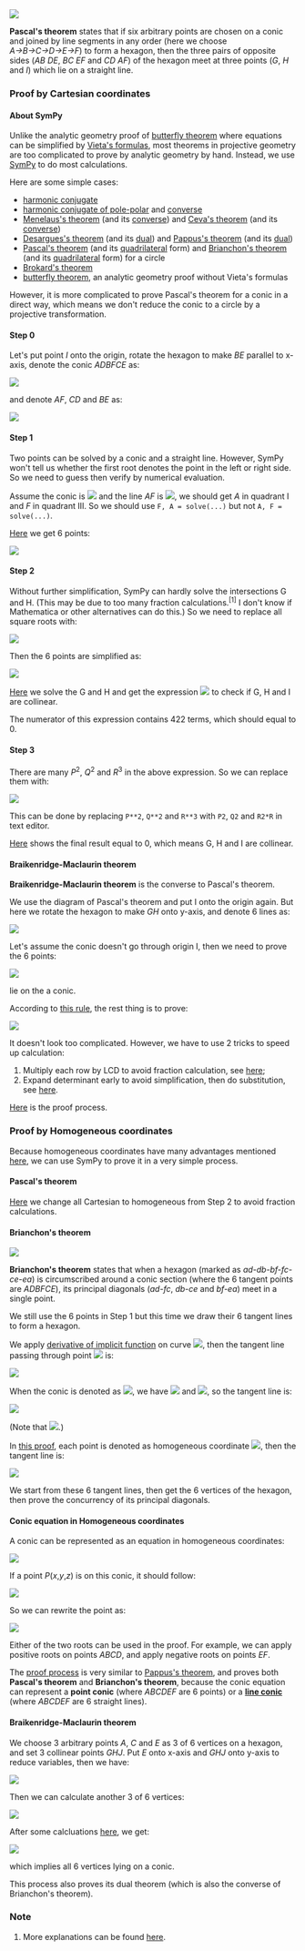 <img src="diagrams/pascal.png">

**Pascal's theorem** states that if six arbitrary points are chosen on a conic and joined by line segments in any order (here we choose *A→B→C→D→E→F*) to form a hexagon, then the three pairs of opposite sides (*AB DE*, *BC EF* and *CD AF*) of the hexagon meet at three points (*G*, *H* and *I*) which lie on a straight line.

### Proof by Cartesian coordinates

#### About SymPy

Unlike the analytic geometry proof of [butterfly theorem](butterfly.md) where equations can be simplified by [Vieta's formulas](https://en.wikipedia.org/wiki/Vieta%27s_formulas), most theorems in projective geometry are too complicated to prove by analytic geometry by hand. Instead, we use [SymPy](https://en.wikipedia.org/wiki/SymPy) to do most calculations.

Here are some simple cases:

- [harmonic conjugate](projective/harmonic-c.py)
- [harmonic conjugate of pole-polar](projective/pole-polar-c1.py) and [converse](projective/pole-polar-c2.py)
- [Menelaus's theorem](projective/menelaus-c1.py) (and its [converse](projective/menelaus-c2.py)) and [Ceva's theorem](projective/ceva-c1.py) (and its [converse](projective/ceva-c2.py))
- [Desargues's theorem](projective/desargues-c1.py) (and its [dual](projective/desargues-c2.py)) and [Pappus's theorem](projective/pappus-c1.py) (and its [dual](projective/pappus-c2.py))
- [Pascal's theorem](projective/pascal-circle-c.py) (and its [quadrilateral](projective/pascal-quadrilateral-c.py) form) and [Brianchon's theorem](projective/brianchon-circle-c.py) (and its [quadrilateral](projective/brianchon-quadrilateral-c.py) form) for a circle
- [Brokard's theorem](projective/brokard-c.py)
- [butterfly theorem](projective/butterfly-c.py), an analytic geometry proof without Vieta's formulas

However, it is more complicated to prove Pascal's theorem for a conic in a direct way, which means we don't reduce the conic to a circle by a projective transformation.

#### Step 0

Let's put point *I* onto the origin, rotate the hexagon to make *BE* parallel to x-axis, denote the conic *ADBFCE* as:

<img src="https://latex.codecogs.com/gif.latex?ax^2+2bxy+cy^2+2dx+2ey+f=0">

and denote *AF*, *CD* and *BE* as:

<img src="https://latex.codecogs.com/gif.latex?\begin{cases}AF:y=gx\\CD:y=hx\\BE:y=k\end{cases}">

#### Step 1

Two points can be solved by a conic and a straight line. However, SymPy won't tell us whether the first root denotes the point in the left or right side. So we need to guess then verify by numerical evaluation.

Assume the conic is <img src="https://latex.codecogs.com/gif.latex?x^2+y^2-1=0"> and the line *AF* is <img src="https://latex.codecogs.com/gif.latex?y=x">, we should get *A* in quadrant I and *F* in quadrant III. So we should use `F, A = solve(...)` but not `A, F = solve(...)`.

[Here](projective/pascal-c1.py) we get 6 points:

<img src="https://latex.codecogs.com/gif.latex?\begin{cases}x_\text{A}=-(d+eg-\sqrt{-af-2bfg-cfg^2+d^2+2deg+e^2g^2})/(a+2bg+cg^2)\\x_\text{B}=-(bk+d+\sqrt{-ack^2-2aek-af+b^2k^2+2bdk+d^2})/a\\x_\text{C}=-(d+eh-\sqrt{-af-2bfh-cfh^2+d^2+2deh+e^2h^2})/(a+2bh+ch^2)\\x_\text{D}=-(d+eh+\sqrt{-af-2bfh-cfh^2+d^2+2deh+e^2h^2})/(a+2bh+ch^2)\\x_\text{E}=-(bk+d-\sqrt{-ack^2-2aek-af+b^2k^2+2bdk+d^2})/a\\x_\text{F}=-(d+eg+\sqrt{-af-2bfg-cfg^2+d^2+2deg+e^2g^2})/(a+2bg+cg^2)\end{cases}">

#### Step 2

Without further simplification, SymPy can hardly solve the intersections G and H. (This may be due to too many fraction calculations.<sup>[1]</sup> I don't know if Mathematica or other alternatives can do this.) So we need to replace all square roots with:

<img src="https://latex.codecogs.com/gif.latex?\begin{cases}P=\sqrt{-af-2bfg-cfg^2+d^2+2deg+e^2g^2}\\Q=\sqrt{-af-2bfh-cfh^2+d^2+2deh+e^2h^2}\\R=\sqrt{-ack^2-2aek-af+b^2k^2+2bdk+d^2}\end{cases}">

Then the 6 points are simplified as:

<img src="https://latex.codecogs.com/gif.latex?\begin{cases}x_\text{A}=-(d+eg-P)/(a+2bg+cg^2)\\x_\text{B}=-(bk+d+R)/a\\x_\text{C}=-(d+eh-Q)/(a+2bh+ch^2)\\x_\text{D}=-(d+eh+Q)/(a+2bh+ch^2)\\x_\text{E}=-(bk+d-R)/a\\x_\text{F}=-(d+eg+P)/(a+2bg+cg^2)\end{cases}">

[Here](projective/pascal-c2.py) we solve the G and H and get the expression <img src="https://latex.codecogs.com/gif.latex?x_\text{G}y_\text{H}-x_\text{H}y_\text{G}"> to check if G, H and I are collinear.

The numerator of this expression contains 422 terms, which should equal to 0.

#### Step 3

There are many *P*<sup>2</sup>, *Q*<sup>2</sup> and *R*<sup>3</sup> in the above expression. So we can replace them with:

<img src="https://latex.codecogs.com/gif.latex?\begin{cases}P^2=-af-2bfg-cfg^2+d^2+2deg+e^2g^2\\Q^2=-af-2bfh-cfh^2+d^2+2deh+e^2h^2\\R^2=-ack^2-2aek-af+b^2k^2+2bdk+d^2\end{cases}">

This can be done by replacing `P**2`, `Q**2` and `R**3` with `P2`, `Q2` and `R2*R` in text editor.

[Here](projective/pascal-c3.py) shows the final result equal to 0, which means G, H and I are collinear.

#### Braikenridge-Maclaurin theorem

**Braikenridge-Maclaurin theorem** is the converse to Pascal's theorem.

We use the diagram of Pascal's theorem and put I onto the origin again. But here we rotate the hexagon to make *GH* onto y-axis, and denote 6 lines as:

<img src="https://latex.codecogs.com/gif.latex?\begin{cases}AB:y=jx+g\\DE:y=kx+g\\BC:y=mx+h\\EF:y=nx+h\\AF:y=px\\CD:y=qx\end{cases}">

Let's assume the conic doesn't go through origin I, then we need to prove the 6 points:

<img src="https://latex.codecogs.com/gif.latex?\begin{cases}A:\left(\frac{g}{p-j},\frac{gp}{p-j}\right)\\B:\left(\frac{h-g}{j-m},\frac{hj-gm}{j-m}\right)\\C:\left(\frac{h}{q-m},\frac{hq}{q-m}\right)\\D:\left(\frac{g}{q-k},\frac{gq}{q-k}\right)\\E:\left(\frac{h-g}{k-n},\frac{hk-gn}{k-n}\right)\\F:\left(\frac{h}{p-n},\frac{hp}{p-n}\right)\end{cases}">

lie on the a conic.

According to [this rule](https://en.wikipedia.org/wiki/Five_points_determine_a_conic#Construction), the rest thing is to prove:

<img src="https://latex.codecogs.com/gif.latex?\det\left[\begin{matrix}\frac{g^2}{\left(p-j\right)^2}&\frac{g^2p}{\left(p-j\right)^2}&\frac{g^2p^2}{\left(p-j\right)^2}&\frac{g}{p-j}&\frac{gp}{p-j}&1\\\frac{\left(h-g\right)^2}{\left(j-m\right)^2}&\frac{\left(h-g\right)\left(hj-gm\right)}{\left(j-m\right)^2}&\frac{\left(hj-gm\right)^2}{\left(j-m\right)^2}&\frac{h-g}{j-m}&\frac{hj-gm}{j-m}&1\\\frac{h^2}{\left(q-m\right)^2}&\frac{h^2q}{\left(q-m\right)^2}&\frac{h^2q^2}{\left(q-m\right)^2}&\frac{h}{q-m}&\frac{hq}{q-m}&1\\\frac{g^2}{\left(q-k\right)^2}&\frac{g^2q}{\left(q-k\right)^2}&\frac{g^2q^2}{\left(q-k\right)^2}&\frac{g}{q-k}&\frac{gq}{q-k}&1\\\frac{\left(h-g\right)^2}{\left(k-n\right)^2}&\frac{\left(h-g\right)\left(hk-gn\right)}{\left(k-n\right)^2}&\frac{\left(hk-gn\right)^2}{\left(k-n\right)^2}&\frac{h-g}{k-n}&\frac{hk-gn}{k-n}&1\\\frac{h^2}{\left(p-n\right)^2}&\frac{h^2p}{\left(p-n\right)^2}&\frac{h^2p^2}{\left(p-n\right)^2}&\frac{h}{p-n}&\frac{hp}{p-n}&1\end{matrix}\right]=0">

It doesn't look too complicated. However, we have to use 2 tricks to speed up calculation:

1. Multiply each row by LCD to avoid fraction calculation, see [here](https://math.stackexchange.com/a/4236022/919440);
2. Expand determinant early to avoid simplification, then do substitution, see [here](https://stackoverflow.com/a/37056325/4260959).

[Here](projective/braikenridge-maclaurin-c.py) is the proof process.

### Proof by Homogeneous coordinates

Because homogeneous coordinates have many advantages mentioned [here](desargues.md#proof-by-homogeneous-coordinates), we can use SymPy to prove it in a very simple process.

#### Pascal's theorem

[Here](projective/pascal-h.py) we change all Cartesian to homogeneous from Step 2 to avoid fraction calculations.

#### Brianchon's theorem

<img src="diagrams/brianchon.png">

**Brianchon's theorem** states that when a hexagon (marked as *ad-db-bf-fc-ce-ea*) is circumscribed around a conic section (where the 6 tangent points are *ADBFCE*), its principal diagonals (*ad-fc*, *db-ce* and *bf-ea*) meet in a single point.

We still use the 6 points in Step 1 but this time we draw their 6 tangent lines to form a hexagon.

We apply [derivative of implicit function](https://en.wikipedia.org/wiki/Implicit_function#Implicit_differentiation) on curve <img src="https://latex.codecogs.com/gif.latex?F(x,y)=0">, then the tangent line passing through point <img src="https://latex.codecogs.com/gif.latex?(x_0,y_0)"> is:

<img src="https://latex.codecogs.com/gif.latex?F_x(x_0,y_0)(x-x_0)+F_y(y_0,y_0)(y-y_0)=0">

When the conic is denoted as <img src="https://latex.codecogs.com/gif.latex?F(x,y)=ax^2+2bxy+cy^2+2dx+2ey+f=0">, we have <img src="https://latex.codecogs.com/gif.latex?F_x=2ax+2by+2d"> and <img src="https://latex.codecogs.com/gif.latex?F_y=2bx+2cy+2e">, so the tangent line is:

<img src="https://latex.codecogs.com/gif.latex?(ax_0+by_0+d)x+(bx_0+cy_0+e)y+(dx_0+ey_0+f)=0">

(Note that <img src="https://latex.codecogs.com/gif.latex?ax_0^2+2bx_0y_0+cy_0^2+2dx_0+2ey_0+f=0">.)

In [this proof](projective/brianchon-h.py), each point is denoted as homogeneous coordinate <img src="https://latex.codecogs.com/gif.latex?(x_0,y_0,z_0)">, then the tangent line is:

<img src="https://latex.codecogs.com/gif.latex?[ax_0+by_0+dz_0,bx_0+cy_0+ez_0,dx_0+ey_0+fz_0]">

We start from these 6 tangent lines, then get the 6 vertices of the hexagon, then prove the concurrency of its principal diagonals.

#### Conic equation in Homogeneous coordinates

A conic can be represented as an equation in homogeneous coordinates:

<img src="https://latex.codecogs.com/gif.latex?ax^2+2bxy+cy^2+2dxz+2eyz+fz^2=0">

If a point *P*(*x*,*y*,*z*) is on this conic, it should follow:

<img src="https://latex.codecogs.com/gif.latex?z=\frac{-dx-ey\pm\sqrt{-afx^2-2bfxy-cfy^2+d^2x^2+2dexy+e^2y^2}}{f}">

So we can rewrite the point as:

<img src="https://latex.codecogs.com/gif.latex?P(fx,fy,-dx-ey\pm\sqrt{-afx^2-2bfxy-cfy^2+d^2x^2+2dexy+e^2y^2})">

Either of the two roots can be used in the proof. For example, we can apply positive roots on points *ABCD*, and apply negative roots on points *EF*.

The [proof process](projective/pascal-brianchon-h.py) is very similar to [Pappus's theorem](desargues.md#proof-of-pappuss-theorem), and proves both **Pascal's theorem** and **Brianchon's theorem**, because the conic equation can represent a **point conic** (where *ABCDEF* are 6 points) or a **[line conic](https://en.wikipedia.org/wiki/Conic_section#Line_conics)** (where *ABCDEF* are 6 straight lines).

#### Braikenridge-Maclaurin theorem

We choose 3 arbitrary points *A*, *C* and *E* as 3 of 6 vertices on a hexagon, and set 3 collinear points *GHJ*. Put *E* onto x-axis and *GHJ* onto y-axis to reduce variables, then we have:

<img src="https://latex.codecogs.com/gif.latex?\begin{cases}A:(a,b,c)\\C:(d,e,f)\\E:(g,0,h)\\G:(0,j,k)\\H:(0,m,n)\\J:(0,p,q)\end{cases}">

Then we can calculate another 3 of 6 vertices:

<img src="https://latex.codecogs.com/gif.latex?\begin{cases}B=AB\cap%20BC=AG\cap%20HC\\D=CD\cap%20DE=CJ\cap%20GE\\F=EF\cap%20FA=EH\cap%20JA\end{cases}">

After some calcluations [here](projective/braikenridge-maclaurin-h.py), we get: 

<img src="https://latex.codecogs.com/gif.latex?\det\left[\begin{matrix}x_\text{A}^2&x_\text{A}y_\text{A}&y_\text{A}^2&x_\text{A}z_\text{A}&y_\text{A}z_\text{A}&z_\text{A}^2\\x_\text{B}^2&x_\text{B}y_\text{B}&y_\text{B}^2&x_\text{B}z_\text{B}&y_\text{B}z_\text{B}&z_\text{B}^2\\x_\text{C}^2&x_\text{C}y_\text{C}&y_\text{C}^2&x_\text{C}z_\text{C}&y_\text{C}z_\text{C}&z_\text{C}^2\\x_\text{D}^2&x_\text{D}y_\text{D}&y_\text{D}^2&x_\text{D}z_\text{D}&y_\text{D}z_\text{D}&z_\text{D}^2\\x_\text{E}^2&x_\text{E}y_\text{E}&y_\text{E}^2&x_\text{E}z_\text{E}&y_\text{E}z_\text{E}&z_\text{E}^2\\x_\text{F}^2&x_\text{F}y_\text{F}&y_\text{F}^2&x_\text{F}z_\text{F}&y_\text{F}z_\text{F}&z_\text{F}^2\end{matrix}\right]=0">

which implies all 6 vertices lying on a conic.

This process also proves its dual theorem (which is also the converse of Brianchon's theorem).

### Note

1. More explanations can be found [here](https://docs.sympy.org/latest/tutorial/simplification.html).